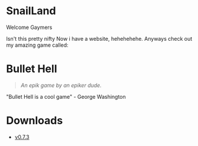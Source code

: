 # SnailLand
Welcome Gaymers

Isn't this pretty nifty
Now i have a website, hehehehehe.
Anyways check out my amazing game called:
# Bullet Hell
> *An epik game by an epiker dude.*

"Bullet Hell is a cool game" - George Washington



# Downloads
* [v0.7.3](https://github.com/ASnailman777/SnailLand/releases/tag/BulletHell)

